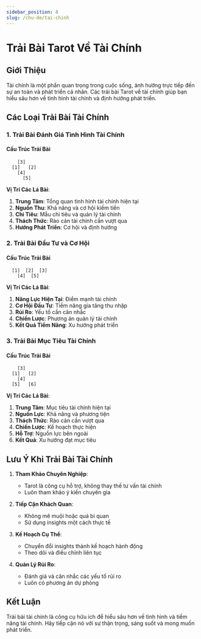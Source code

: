 ```yaml
---
sidebar_position: 8
slug: /chu-de/tai-chinh
---
```


# Trải Bài Tarot Về Tài Chính

## Giới Thiệu

Tài chính là một phần quan trọng trong cuộc sống, ảnh hưởng trực tiếp đến sự an toàn và phát triển cá nhân. Các trải bài Tarot về tài chính giúp bạn hiểu sâu hơn về tình hình tài chính và định hướng phát triển.

## Các Loại Trải Bài Tài Chính

### 1. Trải Bài Đánh Giá Tình Hình Tài Chính

#### Cấu Trúc Trải Bài
```
    [3]
  [1]   [2]
    [4]
      [5]
```

**Vị Trí Các Lá Bài**:
1. **Trung Tâm**: Tổng quan tình hình tài chính hiện tại
2. **Nguồn Thu**: Khả năng và cơ hội kiếm tiền
3. **Chi Tiêu**: Mẫu chi tiêu và quản lý tài chính
4. **Thách Thức**: Rào cản tài chính cần vượt qua
5. **Hướng Phát Triển**: Cơ hội và định hướng

### 2. Trải Bài Đầu Tư và Cơ Hội

#### Cấu Trúc Trải Bài
```
  [1]  [2]  [3]
    [4]  [5]
```

**Vị Trí Các Lá Bài**:
1. **Năng Lực Hiện Tại**: Điểm mạnh tài chính
2. **Cơ Hội Đầu Tư**: Tiềm năng gia tăng thu nhập
3. **Rủi Ro**: Yếu tố cần cân nhắc
4. **Chiến Lược**: Phương án quản lý tài chính
5. **Kết Quả Tiềm Năng**: Xu hướng phát triển

### 3. Trải Bài Mục Tiêu Tài Chính

#### Cấu Trúc Trải Bài
```
    [3]
  [1]   [2]
    [4]
  [5]   [6]
```

**Vị Trí Các Lá Bài**:
1. **Trung Tâm**: Mục tiêu tài chính hiện tại
2. **Nguồn Lực**: Khả năng và phương tiện
3. **Thách Thức**: Rào cản cần vượt qua
4. **Chiến Lược**: Kế hoạch thực hiện
5. **Hỗ Trợ**: Nguồn lực bên ngoài
6. **Kết Quả**: Xu hướng đạt mục tiêu

## Lưu Ý Khi Trải Bài Tài Chính

1. **Tham Khảo Chuyên Nghiệp**:
   - Tarot là công cụ hỗ trợ, không thay thế tư vấn tài chính
   - Luôn tham khảo ý kiến chuyên gia

2. **Tiếp Cận Khách Quan**:
   - Không mê muội hoặc quá bi quan
   - Sử dụng insights một cách thực tế

3. **Kế Hoạch Cụ Thể**:
   - Chuyển đổi insights thành kế hoạch hành động
   - Theo dõi và điều chỉnh liên tục

4. **Quản Lý Rủi Ro**:
   - Đánh giá và cân nhắc các yếu tố rủi ro
   - Luôn có phương án dự phòng

## Kết Luận

Trải bài tài chính là công cụ hữu ích để hiểu sâu hơn về tình hình và tiềm năng tài chính. Hãy tiếp cận nó với sự thận trọng, sáng suốt và mong muốn phát triển.